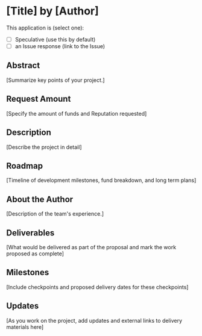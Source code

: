 # [Title] by [Author]

This application is (select one):
- [ ] Speculative (use this by default)
- [ ] an Issue response (link to the Issue)

## Abstract

[Summarize key points of your project.]

## Request Amount

[Specify the amount of funds and Reputation requested]

## Description

[Describe the project in detail]

## Roadmap

[Timeline of development milestones, fund breakdown, and long term plans]

## About the Author

[Description of the team's experience.]

## Deliverables

[What would be delivered as part of the proposal and mark the work proposed as complete]

## Milestones

[Include checkpoints and proposed delivery dates for these checkpoints]

## Updates

[As you work on the project, add updates and external links to delivery materials here]
